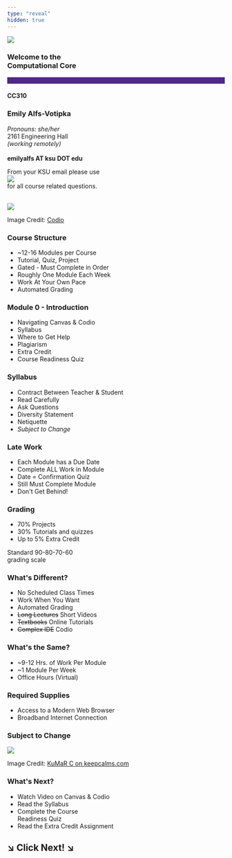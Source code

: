 ```yaml
---
type: "reveal"
hidden: true
---
```

<section>
<img class="stretch plain" src="/images/core-logo-on-white.png">
<h3> Welcome to the <br> Computational Core</h3>
<hr style="height:15px;color:512888;background-color:512888;">
<h4>CC310</h4>
</section>

<section>
	<h3>Emily Alfs-Votipka</h3>
	<p>
		<i>Pronouns: she/her</i><br>
		2161 Engineering Hall<br>
		<i>(working remotely)</i><br>
		<br>
		<b>emilyalfs AT ksu DOT edu</b><br>
	</p>
</section>

<section>
	<p>From your KSU email please use </br> 
	<img class="stretch plain" src="/images/310Help.png"></br>
	for all course related questions.</p> </br>
</section>

<section>
	<img class="stretch plain" src="/images/codio_logo.svg">
	<p class="imagecredit">Image Credit: <a href="https://codio.com/">Codio</a></p>
</section>
<section>
	<h3>Course Structure</h3>
	<ul>
		<li>~12-16 Modules per Course </li>
		<li>Tutorial, Quiz, Project</li>
		<li>Gated - Must Complete in Order</li>
		<li>Roughly One Module Each Week</li>
		<li>Work At Your Own Pace</li>
		<li>Automated Grading</li>
	</ul>
</section>
<section>
	<h3>Module 0 - Introduction</h3>
	<ul>
		<li>Navigating Canvas & Codio</li>
		<li>Syllabus</li>
		<li>Where to Get Help</li>
		<li>Plagiarism</li>
		<li>Extra Credit</li>
		<li>Course Readiness Quiz</li>
	</ul>
</section>
<section>
	<h3>Syllabus</h3>
	<ul>
		<li>Contract Between Teacher & Student</li>
		<li>Read Carefully</li>
		<li>Ask Questions</li>
		<li>Diversity Statement</li>
		<li>Netiquette</li>
		<li><i>Subject to Change</i></li>
	</ul>
</section>
<section>
  <h3>Late Work</h3>
	<ul>
		<li>Each Module has a Due Date</li>
		<li>Complete ALL Work in Module</li>
		<li>Date = Confirmation Quiz</li>
		<li>Still Must Complete Module</li>
		<li>Don't Get Behind!</li>
	</ul>


</section>

<section>
	<h3>Grading</h3>
	<ul>
		<li>70% Projects</li>
		<li>30% Tutorials and quizzes</li>
		<li>Up to 5% Extra Credit</li>
	</ul>
	<p>Standard 90-80-70-60 <br>grading scale</br></p>
</section>
<section>
	<h3>What's Different?</h3>
	<ul>
		<li>No Scheduled Class Times</li>
		<li>Work When You Want</li>
		<li>Automated Grading</li>
		<li><del>Long Lectures</del> Short Videos</li>
		<li><del>Textbooks</del> Online Tutorials</li>
		<li><del>Complex IDE</del> Codio</li>
	</ul>
</section>
<section>
	<h3>What's the Same?</h3>
	<ul>
		<li>~9-12 Hrs. of Work Per Module</li>
		<li>~1 Module Per Week</li>
		<li>Office Hours (Virtual)</li>
	</ul>
</section>
<section>
	<h3>Required Supplies</h3>
	<ul>
		<li>Access to a Modern Web Browser</li>
		<li>Broadband Internet Connection</li>
	</ul>
</section>
<section>
	<h3>Subject to Change</h3>
	<img class="stretch" src="/images/keep_calm.png">
	<p class="imagecredit">Image Credit: <a href="https://keepcalms.com/p/if-not-calm-keep-calm-else-code-on/">KuMaR C on keepcalms.com</a></p>
</section>
<section>
	<h3>What's Next?</h3>
	<ul>
		<li>Watch Video on Canvas & Codio</li>
		<li>Read the Syllabus</li>
		<li>Complete the Course <br>Readiness Quiz</br></li>
		<li>Read the Extra Credit Assignment</li>
	</ul>
</section>
<section>
	<h1> &#8600; Click Next! &#8600;</h1>
</section>
